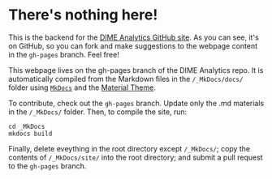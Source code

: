 # There's nothing here!

This is the backend for the [DIME Analytics GitHub site](https://worldbank.github.io/dimeanalytics/). As you can see, it's on GitHub, so you can fork and make suggestions to the webpage content in the `gh-pages` branch. Feel free!

This webpage lives on the gh-pages branch of the DIME Analytics repo. It is automatically compiled from the Markdown files in the `/_MkDocs/docs/` folder using [`MkDocs`](https://www.mkdocs.org) and the [Material Theme](https://github.com/squidfunk/mkdocs-material).

To contribute, check out the `gh-pages` branch. Update only the .md materials in the `/_MkDocs/` folder. Then, to compile the site, run:

```
cd _MkDocs
mkdocs build
```

Finally, delete eveything in the root directory except `/_MkDocs/`; copy the contents of `/_MkDocs/site/` into the root directory; and submit a pull request to the `gh-pages` branch.
